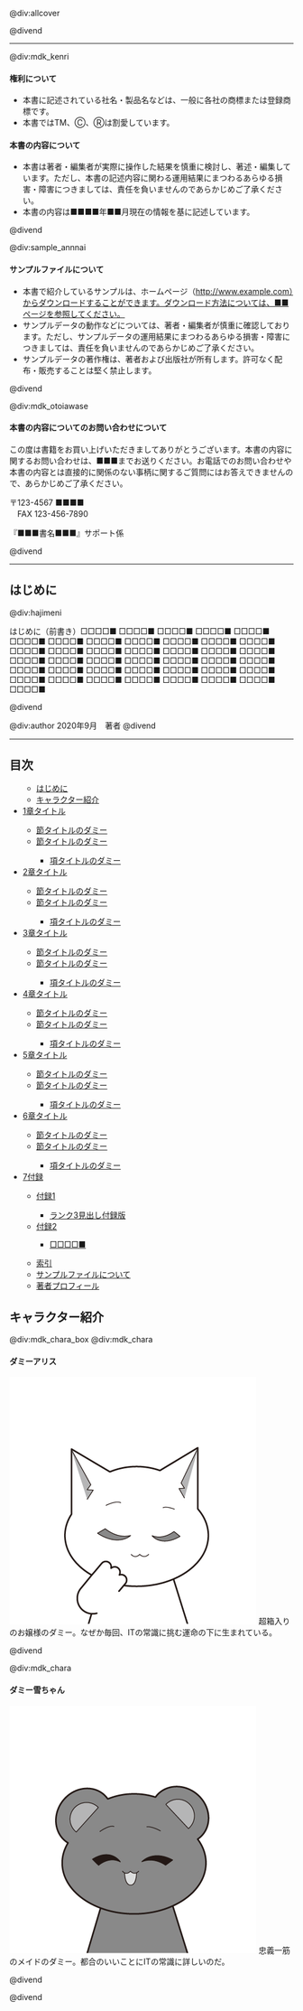 @div:allcover


@divend

---

@div:mdk_kenri
#### 権利について
- 本書に記述されている社名・製品名などは、一般に各社の商標または登録商標です。
- 本書ではTM、Ⓒ、Ⓡは割愛しています。

#### 本書の内容について
- 本書は著者・編集者が実際に操作した結果を慎重に検討し、著述・編集しています。ただし、本書の記述内容に関わる運用結果にまつわるあらゆる損害・障害につきましては、責任を負いませんのであらかじめご了承ください。
- 本書の内容は■■■■年■■月現在の情報を基に記述しています。

@divend

@div:sample_annnai
#### サンプルファイルについて
- 本書で紹介しているサンプルは、ホームページ（http://www.example.com）からダウンロードすることができます。ダウンロード方法については、■■ページを参照してください。
- サンプルデータの動作などについては、著者・編集者が慎重に確認しております。ただし、サンプルデータの運用結果にまつわるあらゆる損害・障害につきましては、責任を負いませんのであらかじめご了承ください。
- サンプルデータの著作権は、著者および出版社が所有します。許可なく配布・販売することは堅く禁止します。

@divend




@div:mdk_otoiawase
#### 本書の内容についてのお問い合わせについて
この度は書籍をお買い上げいただきましてありがとうございます。本書の内容に関するお問い合わせは、■■■までお送りください。お電話でのお問い合わせや本書の内容とは直接的に関係のない事柄に関するご質問にはお答えできませんので、あらかじめご了承ください。

〒123-4567 ■■■■<br>
　FAX 123-456-7890

『■■■書名■■■』サポート係

@divend


---

## はじめに
@div:hajimeni

はじめに（前書き）□□□□■ □□□□■ □□□□■ □□□□■ □□□□■ □□□□■ □□□□■ □□□□■ □□□□■ □□□□■ □□□□■ □□□□■ □□□□■ □□□□■ □□□□■ □□□□■ □□□□■ □□□□■ □□□□■ □□□□■ □□□□■ □□□□■ □□□□■ □□□□■ □□□□■ □□□□■ □□□□■ □□□□■ □□□□■ □□□□■ □□□□■ □□□□■ □□□□■ □□□□■ □□□□■ □□□□■ □□□□■ □□□□■ □□□□■ □□□□■ □□□□■

@divend

@div:author
2020年9月　著者
@divend

---
## 目次
<nav role="doc-toc">
    <ul class="ul_h1">
    <ul class="ul_h0">
        <li><a href="00_maeduke.html#h2_0"><span class="bg_white">はじめに</span></a>
        <li><a href="00_maeduke.html#h2_2"><span class="bg_white">キャラクター紹介</span></a>
    </ul>
        <li><a class="li_h1" href="chap1/chap1.html#h1_0"><span class="nav_num">1</span>章タイトル</a></li>
        <ul class="ul_h2">
            <li><a class="li_h2" href="chap1/chap1.html#h2_0"><span class="bg_white">節タイトルのダミー</span></a></li>
            <li><a class="li_h2" href="chap1/chap1.html#h2_1"><span class="bg_white">節タイトルのダミー</span></a></li>
            <ul class="ul_h3">
                <li><a class="li_h3" href="chap1/chap1.html#h3_0"><span class="bg_white">項タイトルのダミー</span></a></li>
            </ul>
        </ul>
        <li><a class="li_h1" href="chap2/chap2.html#h1_0"><span class="nav_num">2</span>章タイトル</a></li>
        <ul class="ul_h2">
            <li><a class="li_h2" href="chap2/chap2.html#h2_0"><span class="bg_white">節タイトルのダミー</span></a></li>
            <li><a class="li_h2" href="chap2/chap2.html#h2_1"><span class="bg_white">節タイトルのダミー</span></a></li>
            <ul class="ul_h3">
                <li><a class="li_h3" href="chap2/chap2.html#h3_0"><span class="bg_white">項タイトルのダミー</span></a></li>
            </ul>
        </ul>
        <li><a class="li_h1" href="chap3/chap3.html#h1_0"><span class="nav_num">3</span>章タイトル</a></li>
        <ul class="ul_h2">
            <li><a class="li_h2" href="chap3/chap3.html#h2_0"><span class="bg_white">節タイトルのダミー</span></a></li>
            <li><a class="li_h2" href="chap3/chap3.html#h2_1"><span class="bg_white">節タイトルのダミー</span></a></li>
            <ul class="ul_h3">
                <li><a class="li_h3" href="chap3/chap3.html#h3_0"><span class="bg_white">項タイトルのダミー</span></a></li>
            </ul>
        </ul>
        <li><a class="li_h1" href="chap4/chap4.html#h1_0"><span class="nav_num">4</span>章タイトル</a></li>
        <ul class="ul_h2">
            <li><a class="li_h2" href="chap4/chap4.html#h2_0"><span class="bg_white">節タイトルのダミー</span></a></li>
            <li><a class="li_h2" href="chap4/chap4.html#h2_1"><span class="bg_white">節タイトルのダミー</span></a></li>
            <ul class="ul_h3">
                <li><a class="li_h3" href="chap4/chap4.html#h3_0"><span class="bg_white">項タイトルのダミー</span></a></li>
            </ul>
        </ul>
        <li><a class="li_h1" href="chap5/chap5.html#h1_0"><span class="nav_num">5</span>章タイトル</a></li>
        <ul class="ul_h2">
            <li><a class="li_h2" href="chap5/chap5.html#h2_0"><span class="bg_white">節タイトルのダミー</span></a></li>
            <li><a class="li_h2" href="chap5/chap5.html#h2_1"><span class="bg_white">節タイトルのダミー</span></a></li>
            <ul class="ul_h3">
                <li><a class="li_h3" href="chap5/chap5.html#h3_0"><span class="bg_white">項タイトルのダミー</span></a></li>
            </ul>
        </ul>
        <li><a class="li_h1" href="chap6/chap6.html#h1_0"><span class="nav_num">6</span>章タイトル</a></li>
        <ul class="ul_h2">
            <li><a class="li_h2" href="chap6/chap6.html#h2_0"><span class="bg_white">節タイトルのダミー</span></a></li>
            <li><a class="li_h2" href="chap6/chap6.html#h2_1"><span class="bg_white">節タイトルのダミー</span></a></li>
            <ul class="ul_h3">
                <li><a class="li_h3" href="chap6/chap6.html#h3_0"><span class="bg_white">項タイトルのダミー</span></a></li>
            </ul>
        </ul>
        <li><a class="li_h1" href="chap7_appendix/chap7_appendix.html#h1_0"><span class="nav_num">7</span>付録</a></li>
        <ul class="ul_h2">
            <li><a class="li_h2" href="chap7_appendix/chap7_appendix.html#h2_0"><span class="bg_white">付録1</span></a></li>
            <ul class="ul_h3">
                <li><a class="li_h3" href="chap7_appendix/chap7_appendix.html#h3_0"><span class="bg_white">ランク3見出し付録版</span></a></li>
            </ul>
            <li><a class="li_h2" href="chap7_appendix/chap7_appendix.html#h2_1"><span class="bg_white">付録2</span></a></li>
            <ul class="ul_h3">
                <li><a class="li_h3" href="chap7_appendix/chap7_appendix.html#h3_1"><span class="bg_white">□□□□■</span></a></li>
            </ul>
        </ul>
        <ul class="ul_h0">
            <li><a href="99_atoduke.html#h2_0"><span class="bg_white">索引</span></a>
            <li><a href="99_atoduke.html#h3_0"><span class="bg_white">サンプルファイルについて</span></a>
            <li><a href="99_atoduke.html#h3_2"><span class="bg_white">著者プロフィール</span></a>
        </ul>
    </ul>
    <a href="999_okuduke.html" class="okuduke_link"></a>
</nav>


## キャラクター紹介
@div:mdk_chara_box
@div:mdk_chara
#### ダミーアリス

![](img_mae0/chara1-8.png)
超箱入りのお嬢様のダミー。なぜか毎回、ITの常識に挑む運命の下に生まれている。

@divend

@div:mdk_chara
#### ダミー雪ちゃん

![](img_mae0/chara2-5.png)
忠義一筋のメイドのダミー。都合のいいことにITの常識に詳しいのだ。

@divend

@divend


<!-- @div:whitepage
白ページ指定（ツメは消すことができない）
@divend -->
